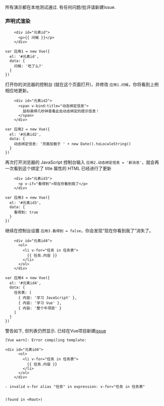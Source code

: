 所有演示都在本地测试通过. 有任何问题/批评请新建Issue.

### 声明式渲染

```
    <div id="元素id">
      <p>{{ 问候 }}</p>
    </div>
```
```
var 应用1 = new Vue({
  el: '#元素id',
  data: {
    问候: '吃了么?'
  }
})
```
打开你的浏览器的控制台 (就在这个页面打开)，并修改 `应用1.问候`，你将看到上例相应地更新。

```
    <div id="元素id2">
      <span v-bind:title="动态绑定信息">
        鼠标悬停几秒钟查看此处动态绑定的提示信息！
      </span>
    </div>
```
```
var 应用2 = new Vue({
  el: '#元素id2',
  data: {
    动态绑定信息: '页面加载于 ' + new Date().toLocaleString()
  }
})
```
再次打开浏览器的 JavaScript 控制台输入 `应用2.动态绑定信息 = '新消息'`，就会再一次看到这个绑定了 title 属性的 HTML 已经进行了更新

```
    <div id="元素id3">
      <p v-if="看得到">现在你看到我了</p>
    </div>
```
```
var 应用3 = new Vue({
  el: '#元素id3',
  data: {
    看得到: true
  }
})
```

继续在控制台设置 `应用3.看得到 = false`，你会发现“现在你看到我了”消失了。

```
    <div id="元素id4">
      <ol>
        <li v-for="任务 in 任务表">
          {{ 任务.内容 }}
        </li>
      </ol>
    </div>
```
```
var 应用4 = new Vue({
  el: '#元素id4',
  data: {
    任务表: [
      { 内容: '学习 JavaScript' },
      { 内容: '学习 Vue' },
      { 内容: '整个牛项目' }
    ]
  }
})
```
警告如下, 但列表仍然显示. 已经在Vue项目新建[issue](https://github.com/vuejs/vue/issues/6971)
```
[Vue warn]: Error compiling template:

<div id="元素id4">
      <ol>
        <li v-for="任务 in 任务表">
          {{ 任务.内容 }}
        </li>
      </ol>
    </div>

- invalid v-for alias "任务" in expression: v-for="任务 in 任务表"


(found in <Root>)
```